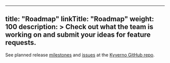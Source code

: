 
---
title: "Roadmap"
linkTitle: "Roadmap"
weight: 100
description: >
  Check out what the team is working on and submit your ideas for feature requests.
---

See planned release [milestones](https://github.com/kyverno/kyverno/milestones) and [issues](https://github.com/kyverno/kyverno/issues) at the [Kyverno GitHub repo](https://github.com/kyverno/kyverno/).
